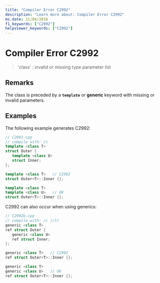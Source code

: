 ```yaml
---
title: "Compiler Error C2992"
description: "Learn more about: Compiler Error C2992"
ms.date: 11/04/2016
f1_keywords: ["C2992"]
helpviewer_keywords: ["C2992"]
---
```

# Compiler Error C2992

> 'class' : invalid or missing type parameter list

## Remarks

The class is preceded by a **`template`** or **generic** keyword with missing or invalid parameters.

## Examples

The following example generates C2992:

```cpp
// C2992.cpp
// compile with: /c
template <class T>
struct Outer {
   template <class U>
   struct Inner;
};

template <class T>   // C2992
struct Outer<T>::Inner {};

template <class T>
template <class U>   // OK
struct Outer<T>::Inner {};
```

C2992 can also occur when using generics:

```cpp
// C2992b.cpp
// compile with: /c /clr
generic <class T>
ref struct Outer {
   generic <class U>
   ref struct Inner;
};

generic <class T>   // C2992
ref struct Outer<T>::Inner {};

generic <class T>
generic <class U>   // OK
ref struct Outer<T>::Inner {};
```
